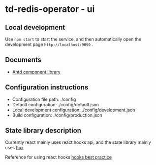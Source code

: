 # td-redis-operator - ui

## Local development
Use `npm start` to start the service, and then automatically open the development page `http://localhost:9090` .


## Documents
- [Antd component library](https://ant-design.gitee.io/components/overview-cn/)

## Configuration instructions

* Configuration file path: ./config
* Default configuration: ./config/default.json
* Local development configuration: ./config/development.json
* Build configuration: ./config/production.json


## State library description

Currently react mainly uses react hooks api, and the state library mainly uses [hox](https://github.com/umijs/hox/blob/master/README-cn.md)

Reference for using react hooks [hooks best practice](http://wiki.tongdun.me/pages/viewpage.action?pageId=33236516)
